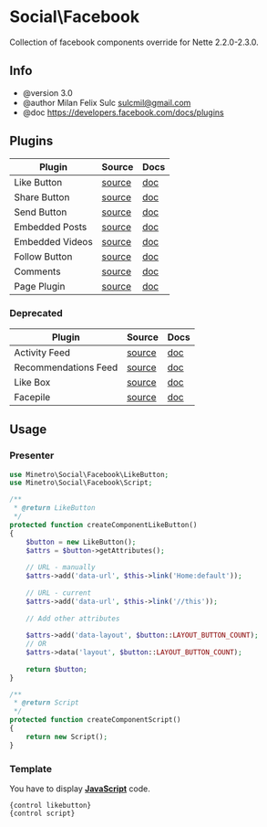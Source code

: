 # Social\Facebook

Collection of facebook components override for Nette 2.2.0-2.3.0.

## Info

* @version 3.0
* @author Milan Felix Sulc <sulcmil@gmail.com>
* @doc https://developers.facebook.com/docs/plugins

## Plugins

| Plugin               	| Source 	| Docs 	|
|----------------------	|--------	|------	|
|      Like Button     	| [source](https://github.com/minetro/social/blob/master/src/Social/Facebook/LikeButton/LikeButton.php) 	                |  [doc](https://developers.facebook.com/docs/plugins/like-button) 	        |
|     Share Button     	| [source](https://github.com/minetro/social/blob/master/src/Social/Facebook/ShareButton/ShareButton.php) 	                |  [doc](https://developers.facebook.com/docs/plugins/share-button)         |
|      Send Button     	| [source](https://github.com/minetro/social/blob/master/src/Social/Facebook/SendButton/SendButton.php) 	                |  [doc](https://developers.facebook.com/docs/plugins/send-button) 	        |
|    Embedded Posts    	| [source](https://github.com/minetro/social/blob/master/src/Social/Facebook/EmbeddedPosts/EmbeddedPosts.php)               |  [doc](https://developers.facebook.com/docs/plugins/embedded-posts) 	    |
|    Embedded Videos   	| [source](https://github.com/minetro/social/blob/master/src/Social/Facebook/EmbeddedVideos/EmbeddedVideos.php)             |  [doc](https://developers.facebook.com/docs/plugins/embedded-videos) 	    |
|     Follow Button    	| [source](https://github.com/minetro/social/blob/master/src/Social/Facebook/FollowButton/FollowButton.php) 	            |  [doc](https://developers.facebook.com/docs/plugins/follow-button) 	    |
|       Comments       	| [source](https://github.com/minetro/social/blob/master/src/Social/Facebook/Comments/Comments.php) 	                    |  [doc](https://developers.facebook.com/docs/plugins/comments) 	        |
|       Page Plugin     | [source](https://github.com/minetro/social/blob/master/src/Social/Facebook/PagePlugin/PagePlugin.php) 	                |  [doc](https://developers.facebook.com/docs/plugins/page-plugin) 	        |

### Deprecated
| Plugin               	| Source 	| Docs 	|
|----------------------	|--------	|------	|
|     Activity Feed    	| [source](https://github.com/minetro/social/blob/master/src/Social/Facebook/ActivityFeed/ActivityFeed.php) 	            |  [doc](https://developers.facebook.com/docs/plugins/activity) 	        |
| Recommendations Feed 	| [source](https://github.com/minetro/social/blob/master/src/Social/Facebook/RecommendationsFeed/RecommendationsFeed.php) 	|  [doc](https://developers.facebook.com/docs/plugins/recommendations) 	    |
|       Like Box       	| [source](https://github.com/minetro/social/blob/master/src/Social/Facebook/LikeBox/LikeBox.php) 	                        |  [doc](https://developers.facebook.com/docs/plugins/like-box-for-pages) 	|
|       Facepile       	| [source](https://github.com/minetro/social/blob/master/src/Social/Facebook/Facepile/Facepile.php) 	                    |  [doc](https://developers.facebook.com/docs/plugins/facepile) 	        |

## Usage

### Presenter

```php
use Minetro\Social\Facebook\LikeButton;
use Minetro\Social\Facebook\Script;

/**
 * @return LikeButton
 */
protected function createComponentLikeButton()
{
    $button = new LikeButton();
    $attrs = $button->getAttributes();
    
    // URL - manually
    $attrs->add('data-url', $this->link('Home:default'));
    
    // URL - current
    $attrs->add('data-url', $this->link('//this'));
    
    // Add other attributes
    
    $attrs->add('data-layout', $button::LAYOUT_BUTTON_COUNT);
    // OR
    $attrs->data('layout', $button::LAYOUT_BUTTON_COUNT);
    
    return $button;
}

/**
 * @return Script
 */
protected function createComponentScript()
{
    return new Script();
}
```

### Template

You have to display [**JavaScript**](https://developers.facebook.com/docs/javascript) code.

```latte
{control likebutton}
{control script}
```